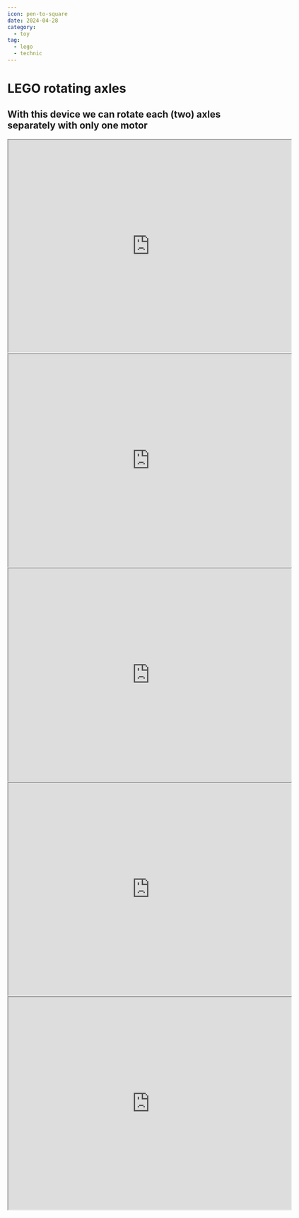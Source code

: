 ```yaml
---
icon: pen-to-square
date: 2024-04-28
category:
  - toy
tag:
  - lego
  - technic
---
```


# LEGO rotating axles

<!-- more -->

## With this device we can rotate each (two) axles separately with only one motor

<iframe src="https://drive.google.com/file/d/1SYfBCo9E2vFnlHHz6M-7aFcJ9H-FotYU/preview" width="640" height="480" allow="autoplay"></iframe>

<iframe src="https://drive.google.com/file/d/1QJZtv6KVsXaVF3ul5yDcZwQSNILHeVGb/preview" width="640" height="480" allow="autoplay"></iframe>

<iframe src="https://drive.google.com/file/d/11UGNL-OQO5x7ikaW2VFpHtTSiNxJeIQ9/preview" width="640" height="480" allow="autoplay"></iframe>

<iframe src="https://drive.google.com/file/d/1fLNlCoFrYifpMlmBxUCVW_0GW9DzndAm/preview" width="640" height="480" allow="autoplay"></iframe>

<iframe src="https://drive.google.com/file/d/1VDvucUNK83ldTk_sd3DDxEBi_AtevOV-/preview" width="640" height="480" allow="autoplay"></iframe>